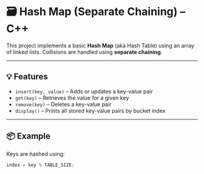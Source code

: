 # 🗃️ Hash Map (Separate Chaining) – C++

This project implements a basic **Hash Map** (aka Hash Table) using an array of linked lists. Collisions are handled using **separate chaining**.

---

## 💡 Features

- `insert(key, value)` – Adds or updates a key-value pair
- `get(key)` – Retrieves the value for a given key
- `remove(key)` – Deletes a key-value pair
- `display()` – Prints all stored key-value pairs by bucket index

---

## 📦 Example

Keys are hashed using:  
```cpp
index = key % TABLE_SIZE;
